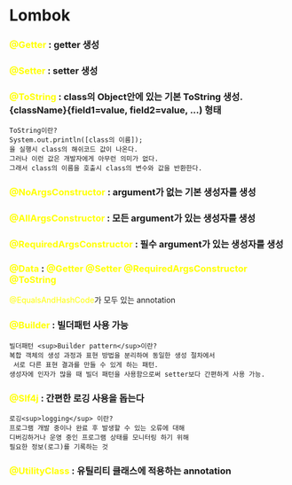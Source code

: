 # Lombok

### <span style="color:yellow">@Getter</span> : getter 생성

### <span style="color:yellow">@Setter</span> : setter 생성

### <span style="color:yellow">@ToString</span> : class의 Object안에 있는 기본 ToString 생성. {className}{field1=value, field2=value, ...) 형태

    ToString이란?  
    System.out.println([class의 이름]);
    을 실행시 class의 해쉬코드 값이 나온다.  
    그러나 이런 값은 개발자에게 아무런 의미가 없다.  
    그래서 class의 이름을 호출시 class의 변수와 값을 반환한다.  

### <span style="color:yellow">@NoArgsConstructor</span> : argument가 없는 기본 생성자를 생성

### <span style="color:yellow">@AllArgsConstructor</span> : 모든 argument가 있는 생성자를 생성

### <span style="color:yellow">@RequiredArgsConstructor</span> : 필수 argument가 있는 생성자를 생성

### <span style="color:yellow">@Data</span> : <span style="color:yellow">@Getter</span> <span style="color:yellow">@Setter</span> <span style="color:yellow">@RequiredArgsConstructor</span> <span style="color:yellow">@ToString</span>
<span style="color:yellow">@EqualsAndHashCode</span>가 모두 있는 annotation

### <span style="color:yellow">@Builder</span> : 빌더패턴 사용 가능

    빌더패턴 <sup>Builder pattern</sup>이란?  
    복합 객체의 생성 과정과 표현 방법을 분리하여 동일한 생성 절차에서  
     서로 다른 표현 결과를 만들 수 있게 하는 패턴.  
    생성자에 인자가 많을 때 빌더 패턴을 사용함으로써 setter보다 간편하게 사용 가능.

### <span style="color:yellow">@Slf4j</span> : 간편한 로깅 사용을 돕는다

    로깅<sup>logging</sup> 이란?
    프로그램 개발 중이나 완료 후 발생할 수 있는 오류에 대해   
    디버깅하거나 운영 중인 프로그램 상태를 모니터링 하기 위해  
    필요한 정보(로그)를 기록하는 것

### <span style="color:yellow">@UtilityClass</span> : 유틸리티 클래스에 적용하는 annotation
